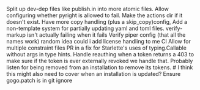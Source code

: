 Split up dev-dep files like publish.in into more atomic files.
Allow configuring whether pyright is allowed to fail.
Make the actions dir if it doesn't exist.
Have more copy handling (plus a skip_copy)config,
Add a non-template system for partially updating yaml and toml files.
verify-markup isn't actually failing when it fails
Verify piper config (that all the names work)
random idea could i add license handling to me CI
Allow for multiple constraint files
PR in a fix for Starlette's uses of typing.Callable without args in type hints.
Handle reauthing when a token returns a 403 to make sure if the token is ever externally revoked we handle that.
Probably listen for being removed from an installation to remove its tokens. # I think this might also need to cover when an installation is updated?
Ensure gogo.patch is in git ignore
